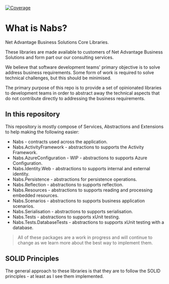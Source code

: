 <a href="https://net-advantage.github.io/Nabs/coverage/" target="_blank"><img src="https://img.shields.io/badge/Code-Coverage-brightgreen" alt="Coverage"></a>

# What is Nabs?
Net Advantage Business Solutions Core Libraries.

These libraries are made available to customers of Net Advantage Business Solutions and form part our our consulting services.

We believe that software development teams' primary objective is to solve address business requirements. Some form of work is required to solve technical challenges, but this should be minimised.

The primary purpose of this repo is to provide a set of opinionated libraries to development teams in order to abstract away the technical aspects that do not contribute directly to addressing the business requirements.

## In this repository

This repository is mostly compose of Services, Abstractions and Extensions to help making the following easier:

- Nabs - contracts used across the application.
- Nabs.ActivityFramework - abstractions to supports the Activity Framework.
- Nabs.AzureConfiguration - WIP - abstractions to supports Azure Configuration.
- Nabs.Identity.Web - abstractions to supports internal and external identity.
- Nabs.Persistence - abstractions for persistence operations.
- Nabs.Reflection - abstractions to supports reflection.
- Nabs.Resources - abstractions to supports reading and processing embedded resources.
- Nabs.Scenarios - abstractions to supports business application scenarios.
- Nabs.Serialisation - abstractions to supports serialisation.
- Nabs.Tests - abstractions to supports xUnit testing.
- Nabs.Tests.DatabaseTests - abstractions to supports xUnit testing with a database.

> All of these packages are a work in progress and will continue to change as we learn more about the best way to implement them.

## SOLID Principles

The general approach to these libraries is that they are to follow the SOLID principles - at least as I see them implemented.

